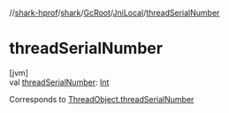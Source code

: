 //[shark-hprof](../../../../index.md)/[shark](../../index.md)/[GcRoot](../index.md)/[JniLocal](index.md)/[threadSerialNumber](thread-serial-number.md)

# threadSerialNumber

[jvm]\
val [threadSerialNumber](thread-serial-number.md): [Int](https://kotlinlang.org/api/latest/jvm/stdlib/kotlin/-int/index.html)

Corresponds to [ThreadObject.threadSerialNumber](../-thread-object/thread-serial-number.md)

